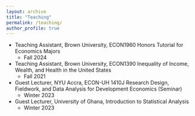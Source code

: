 ```yaml
---
layout: archive
title: "Teaching"
permalink: /teaching/
author_profile: true
---
```



* Teaching Assistant, Brown University, ECON1960 Honors Tutorial for Economics Majors
  + Fall 2024
* Teaching Assistant, Brown University, ECON1390 Inequality of Income, Wealth, and Health in the United States
  + Fall 2021
* Guest Lecturer, NYU Accra, ECON-UH 1410J Research Design, Fieldwork, and Data Analysis for Development Economics (Seminar)
  + Winter 2023
* Guest Lecturer, University of Ghana, Introduction to Statistical Analysis
  + Winter 2023

